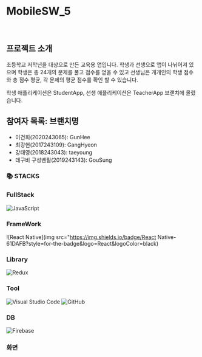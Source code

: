 # MobileSW_5
<br>

## 프로젝트 소개
초등학교 저학년을 대상으로 만든 교육용 앱입니다. 학생과 선생으로 앱이 나뉘어져 있으며
학생은 총 24개의 문제를 풀고 점수를 얻을 수 있고 선생님은 개개인의 학생 점수와 총 점수 평균, 각 문제의 평균 점수를 확인 할 수 있습니다.

학생 애플리케이션은 StudentApp, 선생 애플리케이션은 TeacherApp 브랜치에 올렸습니다.

## 참여자 목록: 브랜치명
- 이건희(2020243065): GunHee
- 최강현(2017243109): GangHyeon
- 강태영(2018243043): taeyoung
- 데구비 구성벤필(2019243143): GouSung

### 📚 STACKS

### FullStack
![JavaScript](https://img.shields.io/badge/javascript-%23323330.svg?style=for-the-badge&logo=javascript&logoColor=%23F7DF1E)

### FrameWork
![React Native](img src="https://img.shields.io/badge/React Native-61DAFB?style=for-the-badge&logo=React&logoColor=black)

### Library
![Redux](https://img.shields.io/badge/redux-%23593d88.svg?style=for-the-badge&logo=redux&logoColor=white)

### Tool
![Visual Studio Code](https://img.shields.io/badge/Visual%20Studio%20Code-0078d7.svg?style=for-the-badge&logo=visual-studio-code&logoColor=white)
![GitHub](https://img.shields.io/badge/github-%23121011.svg?style=for-the-badge&logo=github&logoColor=white)


### DB
![Firebase](https://img.shields.io/badge/Firebase-FFCA28?style=for-the-badge&logo=firebase&logoColor=black)


### 화면

